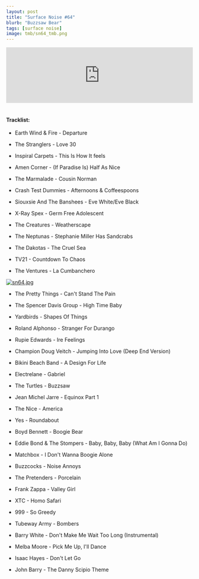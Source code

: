 ```yaml
---
layout: post
title: "Surface Noise #64"
blurb: "Buzzsaw Bear"
tags: [surface noise]
image: tmb/sn64_tmb.png
---
```


<iframe scrolling="no" id="hearthis_at_track_3619091" width="100%" height="150" src="https://hearthis.at/embed/3619091/transparent_black/?hcolor=&color=&style=2&block_size=2&block_space=1&background=1&waveform=0&cover=0&autoplay=0&css=" frameborder="0" allowtransparency allow="autoplay"><p>Listen to <a href="https://hearthis.at/zerocc/surface-noise-64-22819/" target="_blank">Surface Noise #64 (22/8/19)</a> <span>by</span><a href="https://hearthis.at/zerocc/" target="_blank" >Zero</a> <span>on</span> <a href="https://hearthis.at/" target="_blank">hearthis.at</a></p></iframe>
&nbsp;

#### Tracklist:

- Earth Wind & Fire - Departure
- The Stranglers - Love 30
- Inspiral Carpets - This Is How It feels

- Amen Corner - (If Paradise Is) Half As Nice
- The Marmalade - Cousin Norman
- Crash Test Dummies - Afternoons & Coffeespoons

- Siouxsie And The Banshees - Eve White/Eve Black
- X-Ray Spex - Germ Free Adolescent
- The Creatures - Weatherscape

- The Neptunas - Stephanie Miller Has Sandcrabs
- The Dakotas - The Cruel Sea
- TV21 - Countdown To Chaos
- The Ventures - La Cumbanchero

[![sn64.jpg](https://i.postimg.cc/htt4SRCM/sn64.jpg)](https://postimg.cc/ZCXzc2zy)

- The Pretty Things - Can't Stand The Pain
- The Spencer Davis Group - High Time Baby
- Yardbirds - Shapes Of Things

- Roland Alphonso - Stranger For Durango
- Rupie Edwards - Ire Feelings
- Champion Doug Veitch - Jumping Into Love (Deep End Version)

- Bikini Beach Band - A Design For Life
- Electrelane - Gabriel
- The Turtles - Buzzsaw

- Jean Michel Jarre - Equinox Part 1
- The Nice - America
- Yes - Roundabout

- Boyd Bennett - Boogie Bear
- Eddie Bond & The Stompers - Baby, Baby, Baby (What Am I Gonna Do)
- Matchbox - I Don't Wanna Boogie Alone

- Buzzcocks - Noise Annoys
- The Pretenders - Porcelain
- Frank Zappa - Valley Girl

- XTC - Homo Safari
- 999 - So Greedy
- Tubeway Army - Bombers

- Barry White - Don't Make Me Wait Too Long (Instrumental)
- Melba Moore - Pick Me Up, I'll Dance
- Isaac Hayes - Don't Let Go

- John Barry - The Danny Scipio Theme
